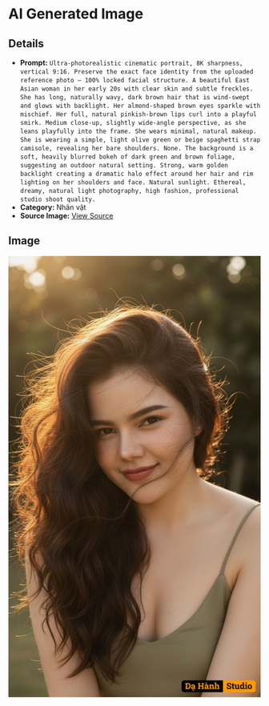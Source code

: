# AI Generated Image

## Details
- **Prompt:** `Ultra-photorealistic cinematic portrait, 8K sharpness, vertical 9:16. Preserve the exact face identity from the uploaded reference photo — 100% locked facial structure. A beautiful East Asian woman in her early 20s with clear skin and subtle freckles. She has long, naturally wavy, dark brown hair that is wind-swept and glows with backlight. Her almond-shaped brown eyes sparkle with mischief. Her full, natural pinkish-brown lips curl into a playful smirk. Medium close-up, slightly wide-angle perspective, as she leans playfully into the frame. She wears minimal, natural makeup. She is wearing a simple, light olive green or beige spaghetti strap camisole, revealing her bare shoulders. None. The background is a soft, heavily blurred bokeh of dark green and brown foliage, suggesting an outdoor natural setting. Strong, warm golden backlight creating a dramatic halo effect around her hair and rim lighting on her shoulders and face. Natural sunlight. Ethereal, dreamy, natural light photography, high fashion, professional studio shoot quality.`
- **Category:** Nhân vật
- **Source Image:** [View Source](https://raw.githubusercontent.com/lenzcomvth/ImageLibrary/main/Female.png)

## Image
![AI Generated Image](./image-2025-10-03T04-21-57-440Z.png)